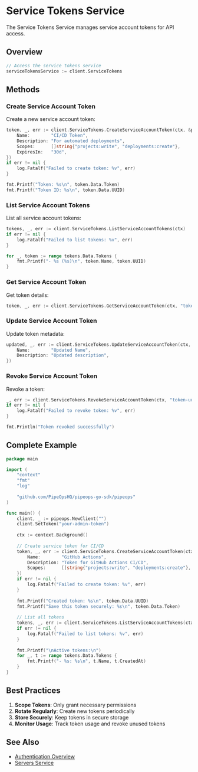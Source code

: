 # Service Tokens Service

The Service Tokens Service manages service account tokens for API access.

## Overview

```go
// Access the service tokens service
serviceTokensService := client.ServiceTokens
```

## Methods

### Create Service Account Token

Create a new service account token:

```go
token, _, err := client.ServiceTokens.CreateServiceAccountToken(ctx, &pipeops.ServiceAccountTokenRequest{
    Name:        "CI/CD Token",
    Description: "For automated deployments",
    Scopes:      []string{"projects:write", "deployments:create"},
    ExpiresIn:   "30d",
})
if err != nil {
    log.Fatalf("Failed to create token: %v", err)
}

fmt.Printf("Token: %s\n", token.Data.Token)
fmt.Printf("Token ID: %s\n", token.Data.UUID)
```

### List Service Account Tokens

List all service account tokens:

```go
tokens, _, err := client.ServiceTokens.ListServiceAccountTokens(ctx)
if err != nil {
    log.Fatalf("Failed to list tokens: %v", err)
}

for _, token := range tokens.Data.Tokens {
    fmt.Printf("- %s (%s)\n", token.Name, token.UUID)
}
```

### Get Service Account Token

Get token details:

```go
token, _, err := client.ServiceTokens.GetServiceAccountToken(ctx, "token-uuid")
```

### Update Service Account Token

Update token metadata:

```go
updated, _, err := client.ServiceTokens.UpdateServiceAccountToken(ctx, tokenUUID, &pipeops.ServiceAccountTokenUpdateRequest{
    Name:        "Updated Name",
    Description: "Updated description",
})
```

### Revoke Service Account Token

Revoke a token:

```go
_, err := client.ServiceTokens.RevokeServiceAccountToken(ctx, "token-uuid")
if err != nil {
    log.Fatalf("Failed to revoke token: %v", err)
}

fmt.Println("Token revoked successfully")
```

## Complete Example

```go
package main

import (
    "context"
    "fmt"
    "log"
    
    "github.com/PipeOpsHQ/pipeops-go-sdk/pipeops"
)

func main() {
    client, _ := pipeops.NewClient("")
    client.SetToken("your-admin-token")
    
    ctx := context.Background()
    
    // Create service token for CI/CD
    token, _, err := client.ServiceTokens.CreateServiceAccountToken(ctx, &pipeops.ServiceAccountTokenRequest{
        Name:        "GitHub Actions",
        Description: "Token for GitHub Actions CI/CD",
        Scopes:      []string{"projects:write", "deployments:create"},
    })
    if err != nil {
        log.Fatalf("Failed to create token: %v", err)
    }
    
    fmt.Printf("Created token: %s\n", token.Data.UUID)
    fmt.Printf("Save this token securely: %s\n", token.Data.Token)
    
    // List all tokens
    tokens, _, err := client.ServiceTokens.ListServiceAccountTokens(ctx)
    if err != nil {
        log.Fatalf("Failed to list tokens: %v", err)
    }
    
    fmt.Printf("\nActive tokens:\n")
    for _, t := range tokens.Data.Tokens {
        fmt.Printf("- %s: %s\n", t.Name, t.CreatedAt)
    }
}
```

## Best Practices

1. **Scope Tokens**: Only grant necessary permissions
2. **Rotate Regularly**: Create new tokens periodically
3. **Store Securely**: Keep tokens in secure storage
4. **Monitor Usage**: Track token usage and revoke unused tokens

## See Also

- [Authentication Overview](../authentication/overview.md)
- [Servers Service](servers.md)
